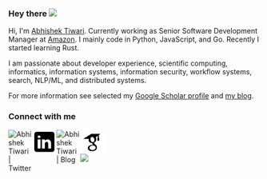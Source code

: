 ### Hey there <img src="https://media.giphy.com/media/hvRJCLFzcasrR4ia7z/giphy.gif" width="25px">

Hi, I'm [Abhishek Tiwari](https://www.abhishek-tiwari.com/). Currently working as Senior Software Development Manager at [Amazon](https://www.aboutamazon.com/). I mainly code in Python, JavaScript, and Go. Recently I started learning Rust.

I am passionate about developer experience, scientific computing, informatics, information systems, information security, workflow systems, search, NLP/ML, and distributed systems. 

For more information see selected my [Google Scholar profile](https://scholar.google.com/citations?user=Mb7eYKYAAAAJ&hl=en) and [my blog](https://www.abhishek-tiwari.com/).

### Connect with me

<a href="https://twitter.com/abhishektiwari">
  <img align="left" alt="Abhishek Tiwari | Twitter" width="48px" src="https://raw.githubusercontent.com/simple-icons/simple-icons/develop/icons/twitter.svg" />
</a>
<a href="https://www.linkedin.com/in/iamabhishektiwari/">
  <img align="left" alt="Abhishek Tiwari | LinkedIN" width="48px" src="https://raw.githubusercontent.com/simple-icons/simple-icons/develop/icons/linkedin.svg" />
</a>
<a href="https://www.abhishek-tiwari.com/">
  <img align="left" alt="Abhishek Tiwari | Blog" width="48px" src="https://raw.githubusercontent.com/simple-icons/simple-icons/develop/icons/ghost.svg" />
</a>

<a href="[https://www.abhishek-tiwari.com/](https://scholar.google.com/citations?user=Mb7eYKYAAAAJ&hl=en)">
  <img align="left" alt="Google Scholor" width="48px" src="icons8-google-scholar-48.png" />
</a>

<br><br>

![](https://visitor-badge.glitch.me/badge?page_id=abhishektiwari.abhishektiwari)
